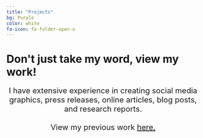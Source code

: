 ```yaml
---
title: "Projects"
bg: Purple
color: white
fa-icon: fa-folder-open-o
---
```


# Don't just take my word, view my work! 

<div style="text-align: center; font-size: 20px;text-decoration: none;">

I have extensive experience in creating social media graphics, press releases, online articles, blog posts, and research reports. 
<br>
<br>
View my previous work <a href="https://projects.flynnrachel.com" target="_blank">here.</a>
</div>
